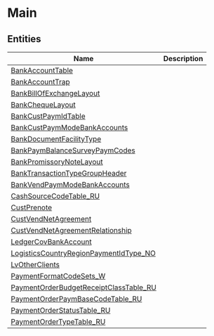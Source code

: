 
# Main


## Entities

|Name|Description|
|---|---|
|[BankAccountTable](BankAccountTable.cdm.json)||
|[BankAccountTrap](BankAccountTrap.cdm.json)||
|[BankBillOfExchangeLayout](BankBillOfExchangeLayout.cdm.json)||
|[BankChequeLayout](BankChequeLayout.cdm.json)||
|[BankCustPaymIdTable](BankCustPaymIdTable.cdm.json)||
|[BankCustPaymModeBankAccounts](BankCustPaymModeBankAccounts.cdm.json)||
|[BankDocumentFacilityType](BankDocumentFacilityType.cdm.json)||
|[BankPaymBalanceSurveyPaymCodes](BankPaymBalanceSurveyPaymCodes.cdm.json)||
|[BankPromissoryNoteLayout](BankPromissoryNoteLayout.cdm.json)||
|[BankTransactionTypeGroupHeader](BankTransactionTypeGroupHeader.cdm.json)||
|[BankVendPaymModeBankAccounts](BankVendPaymModeBankAccounts.cdm.json)||
|[CashSourceCodeTable_RU](CashSourceCodeTable_RU.cdm.json)||
|[CustPrenote](CustPrenote.cdm.json)||
|[CustVendNetAgreement](CustVendNetAgreement.cdm.json)||
|[CustVendNetAgreementRelationship](CustVendNetAgreementRelationship.cdm.json)||
|[LedgerCovBankAccount](LedgerCovBankAccount.cdm.json)||
|[LogisticsCountryRegionPaymentIdType_NO](LogisticsCountryRegionPaymentIdType_NO.cdm.json)||
|[LvOtherClients](LvOtherClients.cdm.json)||
|[PaymentFormatCodeSets_W](PaymentFormatCodeSets_W.cdm.json)||
|[PaymentOrderBudgetReceiptClassTable_RU](PaymentOrderBudgetReceiptClassTable_RU.cdm.json)||
|[PaymentOrderPaymBaseCodeTable_RU](PaymentOrderPaymBaseCodeTable_RU.cdm.json)||
|[PaymentOrderStatusTable_RU](PaymentOrderStatusTable_RU.cdm.json)||
|[PaymentOrderTypeTable_RU](PaymentOrderTypeTable_RU.cdm.json)||
